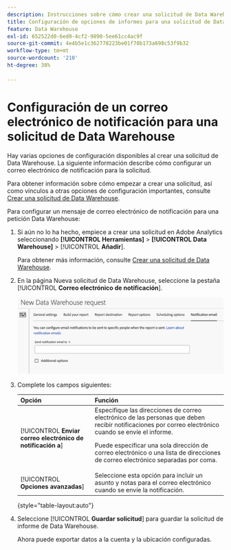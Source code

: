 ```yaml
---
description: Instrucciones sobre cómo crear una solicitud de Data Warehouse.
title: Configuración de opciones de informes para una solicitud de Data Warehouse
feature: Data Warehouse
exl-id: 652522d0-6ed0-4cf2-9890-5ee61cc4ac9f
source-git-commit: 4e4b5e1c362778223be01f78b173a698c53f9b32
workflow-type: tm+mt
source-wordcount: '210'
ht-degree: 38%

---
```


# Configuración de un correo electrónico de notificación para una solicitud de Data Warehouse

Hay varias opciones de configuración disponibles al crear una solicitud de Data Warehouse. La siguiente información describe cómo configurar un correo electrónico de notificación para la solicitud.

Para obtener información sobre cómo empezar a crear una solicitud, así como vínculos a otras opciones de configuración importantes, consulte [Crear una solicitud de Data Warehouse](/help/export/data-warehouse/create-request/t-dw-create-request.md).

Para configurar un mensaje de correo electrónico de notificación para una petición Data Warehouse:

1. Si aún no lo ha hecho, empiece a crear una solicitud en Adobe Analytics seleccionando **[!UICONTROL Herramientas]** > **[!UICONTROL Data Warehouse]** > [!UICONTROL **Añadir**].

   Para obtener más información, consulte [Crear una solicitud de Data Warehouse](/help/export/data-warehouse/create-request/t-dw-create-request.md).

1. En la página Nueva solicitud de Data Warehouse, seleccione la pestaña [!UICONTROL **Correo electrónico de notificación**].

   ![Pestaña Destino del informe](assets/dw-notification-email.png)

1. Complete los campos siguientes:

   | Opción | Función |
   |---------|----------|
   | [!UICONTROL **Enviar correo electrónico de notificación a**] | Especifique las direcciones de correo electrónico de las personas que deben recibir notificaciones por correo electrónico cuando se envíe el informe. <p>Puede especificar una sola dirección de correo electrónico o una lista de direcciones de correo electrónico separadas por coma.</p> |
   | [!UICONTROL **Opciones avanzadas**] | Seleccione esta opción para incluir un asunto y notas para el correo electrónico cuando se envíe la notificación. |

   {style="table-layout:auto"}

1. Seleccione [!UICONTROL **Guardar solicitud**] para guardar la solicitud de informe de Data Warehouse.

   Ahora puede exportar datos a la cuenta y la ubicación configuradas.
